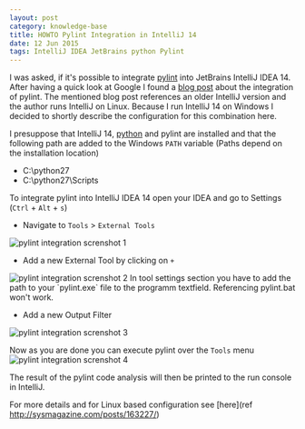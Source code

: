 ```yaml
---
layout: post
category: knowledge-base
title: HOWTO Pylint Integration in IntelliJ 14
date: 12 Jun 2015
tags: IntelliJ IDEA JetBrains python Pylint
---
```


I was asked, if it's possible to integrate [pylint](http://www.pylint.org/) into JetBrains IntelliJ IDEA 14. After having a quick look at Google I found a [blog post](http://sysmagazine.com/posts/163227/) about the integration of pylint. The mentioned blog post references an older IntelliJ version and the author runs IntelliJ on Linux. Because I run IntelliJ 14 on Windows I decided to shortly describe the configuration for this combination here.


I presuppose that IntelliJ 14, [python](https://www.python.org/) and pylint are installed and that the following path are added to the Windows `PATH` variable (Paths depend on the installation location)

* C:\python27
* C:\python27\Scripts

To integrate pylint into IntelliJ IDEA 14 open your IDEA and go to Settings (`Ctrl` + `Alt` + `s`)

* Navigate to `Tools` &gt; `External Tools`
<img src="{{ site.url }}/assets/screenshots/pylint-integration-IntelliJ-1.png" alt="pylint integration screnshot 1"/>


* Add a new External Tool by clicking on `+`
<img src="{{ site.url }}/assets/screenshots/pylint-integration-IntelliJ-2.png" alt="pylint integration screnshot 2"/>
In tool settings section you have to add the path to your `pylint.exe` file to the programm textfield. Referencing pylint.bat won't work.

* Add a new Output Filter
<img src="{{ site.url }}/assets/screenshots/pylint-integration-IntelliJ-3.png" alt="pylint integration screnshot 3"/>


Now as you are done you can execute pylint over the `Tools` menu
<img src="{{ site.url }}/assets/screenshots/pylint-integration-IntelliJ-5.png" alt="pylint integration screnshot 4"/>

The result of the pylint code analysis will then be printed to the run console in IntelliJ.

For more details and for Linux based configuration see [here](ref http://sysmagazine.com/posts/163227/)
